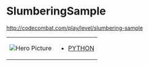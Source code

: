 # SlumberingSample 

http://codecombat.com/play/level/slumbering-sample
<table>
<tr>
<td>

![Hero Picture](hero.png?raw=true "Hero Picture")

</td>
<td>
<ul>
<li>

[PYTHON](SlumberingSample.py)

</li>
</td>
</tr>
<table>